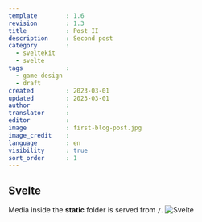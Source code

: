```yaml
---
template        : 1.6
revision        : 1.3
title           : Post II
description     : Second post
category        : 
  - sveltekit
  - svelte
tags            : 
  - game-design
  - draft 
created         : 2023-03-01
updated         : 2023-03-01
author          : 
translator      :
editor          :
image           : first-blog-post.jpg
image_credit    :
language        : en
visibility      : true
sort_order      : 1
---
```


## Svelte
Media inside the **static** folder is served from `/`.
![Svelte](/favicons/favicon_default_32.ico)
